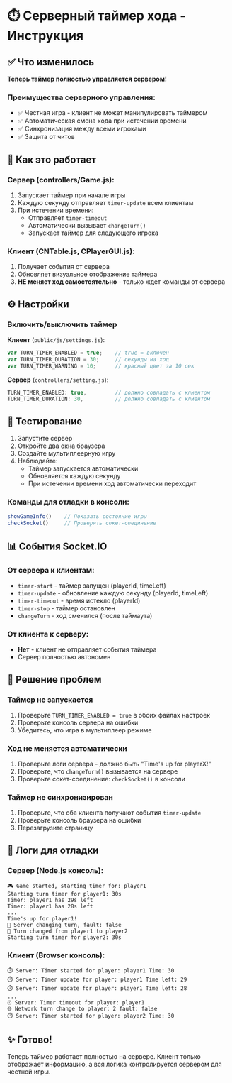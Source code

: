 # ⏱️ Серверный таймер хода - Инструкция

## ✅ Что изменилось

**Теперь таймер полностью управляется сервером!**

### Преимущества серверного управления:
- ✅ Честная игра - клиент не может манипулировать таймером
- ✅ Автоматическая смена хода при истечении времени
- ✅ Синхронизация между всеми игроками
- ✅ Защита от читов

## 🔄 Как это работает

### Сервер (controllers/Game.js):
1. Запускает таймер при начале игры
2. Каждую секунду отправляет `timer-update` всем клиентам
3. При истечении времени:
   - Отправляет `timer-timeout`
   - Автоматически вызывает `changeTurn()`
   - Запускает таймер для следующего игрока

### Клиент (CNTable.js, CPlayerGUI.js):
1. Получает события от сервера
2. Обновляет визуальное отображение таймера
3. **НЕ меняет ход самостоятельно** - только ждет команды от сервера

## ⚙️ Настройки

### Включить/выключить таймер

**Клиент** (`public/js/settings.js`):
```javascript
var TURN_TIMER_ENABLED = true;    // true = включен
var TURN_TIMER_DURATION = 30;     // секунды на ход
var TURN_TIMER_WARNING = 10;      // красный цвет за 10 сек
```

**Сервер** (`controllers/setting.js`):
```javascript
TURN_TIMER_ENABLED: true,         // должно совпадать с клиентом
TURN_TIMER_DURATION: 30,          // должно совпадать с клиентом
```

## 🧪 Тестирование

1. Запустите сервер
2. Откройте два окна браузера
3. Создайте мультиплеерную игру
4. Наблюдайте:
   - Таймер запускается автоматически
   - Обновляется каждую секунду
   - При истечении времени ход автоматически переходит

### Команды для отладки в консоли:
```javascript
showGameInfo()    // Показать состояние игры
checkSocket()     // Проверить сокет-соединение
```

## 📊 События Socket.IO

### От сервера к клиентам:
- `timer-start` - таймер запущен (playerId, timeLeft)
- `timer-update` - обновление каждую секунду (playerId, timeLeft)
- `timer-timeout` - время истекло (playerId)
- `timer-stop` - таймер остановлен
- `changeTurn` - ход сменился (после таймаута)

### От клиента к серверу:
- **Нет** - клиент не отправляет события таймера
- Сервер полностью автономен

## 🐛 Решение проблем

### Таймер не запускается
1. Проверьте `TURN_TIMER_ENABLED = true` в обоих файлах настроек
2. Проверьте консоль сервера на ошибки
3. Убедитесь, что игра в мультиплеер режиме

### Ход не меняется автоматически
1. Проверьте логи сервера - должно быть "Time's up for playerX!"
2. Проверьте, что `changeTurn()` вызывается на сервере
3. Проверьте сокет-соединение: `checkSocket()` в консоли

### Таймер не синхронизирован
1. Проверьте, что оба клиента получают события `timer-update`
2. Проверьте консоль браузера на ошибки
3. Перезагрузите страницу

## 📝 Логи для отладки

### Сервер (Node.js консоль):
```
🎮 Game started, starting timer for: player1
Starting turn timer for player1: 30s
Timer: player1 has 29s left
Timer: player1 has 28s left
...
Time's up for player1!
🔄 Server changing turn, fault: false
👥 Turn changed from player1 to player2
Starting turn timer for player2: 30s
```

### Клиент (Browser консоль):
```
⏱️ Server: Timer started for player: player1 Time: 30
⏱️ Server: Timer update for player: player1 Time left: 29
⏱️ Server: Timer update for player: player1 Time left: 28
...
⏰ Server: Timer timeout for player: player1
🌐 Network turn change to player: 2 fault: false
⏱️ Server: Timer started for player: player2 Time: 30
```

## ✨ Готово!

Теперь таймер работает полностью на сервере. Клиент только отображает информацию, а вся логика контролируется сервером для честной игры.

